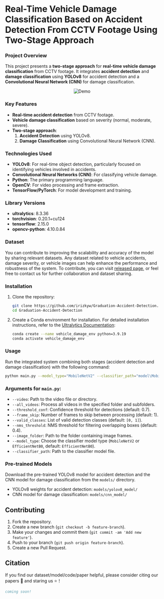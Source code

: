 
# Real-Time Vehicle Damage Classification Based on Accident Detection From CCTV Footage Using Two-Stage Approach

### Project Overview

This project presents a **two-stage approach** for **real-time vehicle damage classification** from CCTV footage. It integrates **accident detection** and **damage classification** using **YOLOv8** for accident detection and a **Convolutional Neural Network (CNN)** for damage classification.

<p align="center">
  <img src="https://github.com/irizkyw/Graduation-Accident-Detection/blob/main/assets/demo-gif.gif" alt="Demo">
</p>

### Key Features

- **Real-time accident detection** from CCTV footage.
- **Vehicle damage classification** based on severity (normal, moderate, severe).
- **Two-stage approach**:
  1. **Accident Detection** using YOLOv8.
  2. **Damage Classification** using Convolutional Neural Network (CNN).

### Technologies Used

- **YOLOv8**: For real-time object detection, particularly focused on identifying vehicles involved in accidents.
- **Convolutional Neural Networks (CNN)**: For classifying vehicle damage.
- **Python**: The primary programming language.
- **OpenCV**: For video processing and frame extraction.
- **TensorFlow/PyTorch**: For model development and training.

### Library Versions

- **ultralytics**: 8.3.36
- **torchvision**: 0.20.1+cu124
- **tensorflow**: 2.15.0
- **opencv-python**: 4.10.0.84

### Dataset

You can contribute to improving the scalability and accuracy of the model by sharing relevant datasets. Any dataset related to vehicle accidents, damage severity, or vehicle images can help enhance the performance and robustness of the system. To contribute, you can visit [released page](https://github.com/irizkyw/Graduation-Accident-Detection/releases/tag/1.0), or feel free to contact us for further collaboration and dataset sharing.
### Installation

1. Clone the repository:

    ```bash
    git clone https://github.com/irizkyw/Graduation-Accident-Detection.git
    cd Graduation-Accident-Detection
    ```

2. Create a Conda environment for installation. For detailed installation instructions, refer to the [Ultralytics Documentation](https://docs.ultralytics.com/quickstart/#install-ultralytics):

    ```bash
    conda create --name vehicle_damage_env python=3.9.19
    conda activate vehicle_damage_env
    ```

### Usage

Run the integrated system combining both stages (accident detection and damage classification) with the following command:

```bash
python main.py --model_type="MobileNetV2" --classifier_path="model\MobileNetV2.h5" --video="assets\videos\Testing Video.ts"
```

### Arguments for `main.py`:

- `--video`: Path to the video file or directory.
- `--all_videos`: Process all videos in the specified folder and subfolders.
- `--threshold_conf`: Confidence threshold for detections (default: 0.7).
- `--frame_skip`: Number of frames to skip between processing (default: 1).
- `--valid_classes`: List of valid detection classes (default: `[0, 1]`).
- `--nms_threshold`: NMS threshold for filtering overlapping boxes (default: 0.4).
- `--image_folder`: Path to the folder containing image frames.
- `--model_type`: Choose the classifier model type (`MobileNetV2` or `EfficientNetB0`, default: `EfficientNetB0`).
- `--classifier_path`: Path to the classifier model file.

### Pre-trained Models

Download the pre-trained YOLOv8 model for accident detection and the CNN model for damage classification from the `models/` directory.

- YOLOv8 weights for accident detection: `models/yolov8_model/`
- CNN model for damage classification: `models/cnn_model/`

## Contributing

1. Fork the repository.
2. Create a new branch (`git checkout -b feature-branch`).
3. Make your changes and commit them (`git commit -am 'Add new feature'`).
4. Push to your branch (`git push origin feature-branch`).
5. Create a new Pull Request.

## Citation
If you find our dataset/model/code/paper helpful, please consider citing our papers 📝 and staring us ⭐️！
```bib
coming soon!
```
